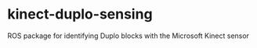kinect-duplo-sensing
====================

ROS package for identifying Duplo blocks with the Microsoft Kinect sensor
